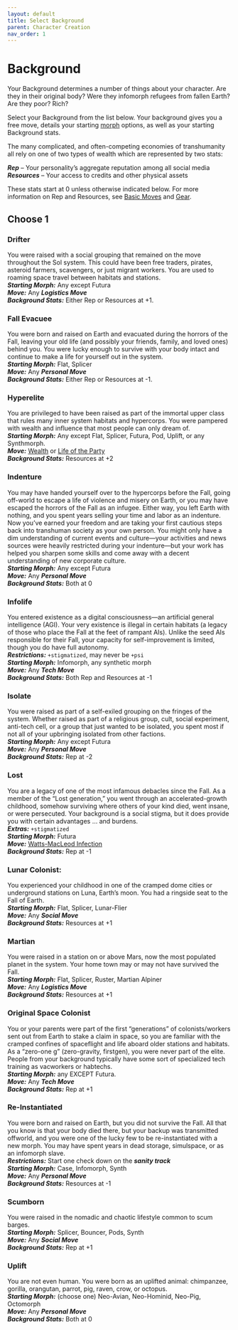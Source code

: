 ```yaml
---
layout: default
title: Select Background
parent: Character Creation
nav_order: 1
---
```


# Background

Your Background determines a number of things about your character. Are they in their original body? Were they infomorph refugees from fallen Earth? Are they poor? Rich?

Select your Background from the list below. Your background gives you a free move, details your starting [morph](/content/character-creation/morph) options, as well as your starting Background stats.

The many complicated, and often-competing economies of transhumanity all rely on one of two types of wealth which are represented by two stats:

**_Rep_** – Your personality’s aggregate reputation among all social media  
**_Resources_** – Your access to credits and other physical assets

These stats start at 0 unless otherwise indicated below. For more information on Rep and Resources, see [Basic Moves](/content/moves/basic-moves) and [Gear](/content/gear).

## Choose 1

### Drifter

You were raised with a social grouping that remained on the move throughout the Sol system. This could have been free traders, pirates, asteroid farmers, scavengers, or just migrant workers. You are used to roaming space travel between habitats and stations.  
**_Starting Morph:_** Any except Futura  
**_Move:_** Any **_Logistics Move_**  
**_Background Stats:_** Either Rep or Resources at +1.

### Fall Evacuee

You were born and raised on Earth and evacuated during the horrors of the Fall, leaving your old life (and possibly your friends, family, and loved ones) behind you. You were lucky enough to survive with your body intact and continue to make a life for yourself out in the system.  
**_Starting Morph:_** Flat, Splicer  
**_Move:_** Any **_Personal Move_**  
**_Background Stats:_** Either Rep or Resources at -1.

### Hyperelite

You are privileged to have been raised as part of the immortal upper class that rules many inner system habitats and hypercorps. You were pampered with wealth and influence that most people can only dream of.  
**_Starting Morph:_** Any except Flat, Splicer, Futura, Pod, Uplift, or any Synthmorph.  
**_Move:_** [Wealth](/content/moves/logistics#wealth) or [Life of the Party](/content/moves/social#party)  
**_Background Stats:_** Resources at +2

### Indenture

You may have handed yourself over to the hypercorps before the Fall, going off-world to escape a life of violence and misery on Earth, or you may have escaped the horrors of the Fall as an infugee. Either way, you left Earth with nothing, and you spent years selling your time and labor as an indenture. Now you’ve earned your freedom and are taking your first cautious steps back into transhuman society as your own person. You might only have a dim understanding of current events and culture—your activities and news sources were heavily restricted during your indenture—but your work has helped you sharpen some skills and come away with a decent understanding of new corporate culture.  
**_Starting Morph:_** Any except Futura  
**_Move:_** Any **_Personal Move_**  
**_Background Stats:_** Both at 0

### Infolife

You entered existence as a digital consciousness—an artificial general intelligence (AGI). Your very existence is illegal in certain habitats (a legacy of those who place the Fall at the feet of rampant AIs). Unlike the seed AIs responsible for their Fall, your capacity for self-improvement is limited, though you do have full autonomy.  
**_Restrictions:_** `+stigmatized`, may never be `+psi`  
**_Starting Morph:_** Infomorph, any synthetic morph  
**_Move:_** Any **_Tech Move_**  
**_Background Stats:_** Both Rep and Resources at -1

### Isolate

You were raised as part of a self-exiled grouping on the fringes of the system. Whether raised as part of a religious group, cult, social experiment, anti-tech cell, or a group that just wanted to be isolated, you spent most if not all of your upbringing isolated from other factions.  
**_Starting Morph:_** Any except Futura  
**_Move:_** Any **_Personal Move_**  
**_Background Stats:_** Rep at -2

### Lost

You are a legacy of one of the most infamous debacles since the Fall. As a member of the “Lost generation,” you went through an accelerated-growth childhood, somehow surviving where others of your kind died, went insane, or were persecuted. Your background is a social stigma, but it does provide you with certain advantages … and burdens.  
**_Extras:_** `+stigmatized`  
**_Starting Morph:_** Futura  
**_Move:_** [Watts-MacLeod Infection](/content/moves/psi)  
**_Background Stats:_** Rep at -1

### Lunar Colonist:

You experienced your childhood in one of the cramped dome cities or underground stations on Luna, Earth’s moon. You had a ringside seat to the Fall of Earth.  
**_Starting Morph:_** Flat, Splicer, Lunar-Flier  
**_Move:_** Any **_Social Move_**  
**_Background Stats:_** Resources at +1

### Martian

You were raised in a station on or above Mars, now the most populated planet in the system. Your home town may or may not have survived the Fall.  
**_Starting Morph:_** Flat, Splicer, Ruster, Martian Alpiner  
**_Move:_** Any **_Logistics Move_**  
**_Background Stats:_** Resources at +1

### Original Space Colonist

You or your parents were part of the first “generations” of colonists/workers sent out from Earth to stake a claim in space, so you are familiar with the cramped confines of spaceflight and life aboard older stations and habitats. As a “zero-one g” (zero-gravity, firstgen), you were never part of the elite. People from your background typically have some sort of specialized tech training as vacworkers or habtechs.  
**_Starting Morph:_** any EXCEPT Futura.  
**_Move:_** Any **_Tech Move_**  
**_Background Stats:_** Rep at +1

### Re-Instantiated

You were born and raised on Earth, but you did not survive the Fall. All that you know is that your body died there, but your backup was transmitted offworld, and you were one of the lucky few to be re-instantiated with a new morph. You may have spent years in dead storage, simulspace, or as an infomorph slave.  
**_Restrictions:_** Start one check down on the **_sanity track_**  
**_Starting Morph:_** Case, Infomorph, Synth  
**_Move:_** Any **_Personal Move_**  
**_Background Stats:_** Resources at -1

### Scumborn

You were raised in the nomadic and chaotic lifestyle common to scum barges.  
**_Starting Morph:_** Splicer, Bouncer, Pods, Synth  
**_Move:_** Any **_Social Move_**  
**_Background Stats:_** Rep at +1

### Uplift

You are not even human. You were born as an uplifted animal: chimpanzee, gorilla, orangutan, parrot, pig, raven, crow, or octopus.  
**_Starting Morph:_** (choose one) Neo-Avian, Neo-Hominid, Neo-Pig, Octomorph  
**_Move:_** Any **_Personal Move_**  
**_Background Stats:_** Both at 0
